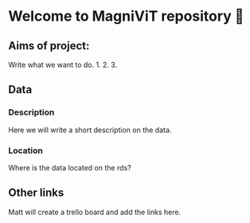 # Welcome to MagniViT repository 👋

## Aims of project:
Write what we want to do.
1. 
2. 
3. 

## Data
### Description
Here we will write a short description on the data.
### Location
Where is the data located on the rds?

## Other links
Matt will create a trello board and add the links here.
